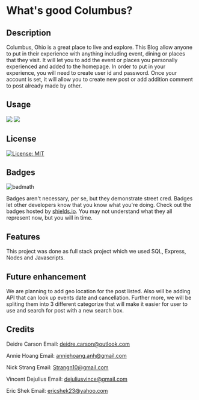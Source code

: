 # What's good Columbus?

## Description

Columbus, Ohio is a great place to live and explore.  This Blog allow anyone to put in their experience with anything including event, dining or places that they visit.  It will let you to add the event or places you personally experienced and added to the homepage.  In order to put in your experience, you will need to create user id and password.  Once your account is set, it will allow you to create new post or add addition comment to post already made by other.  



## Usage


   <img src="../Project_2/imagines/Screenshot_homepage.png">




   <img src= "../Project_2/imagines/Screenshot_review_page.png">


## License

[![License: MIT](https://img.shields.io/badge/License-MIT-yellow.svg)](https://opensource.org/licenses/MIT)



## Badges

![badmath](https://img.shields.io/github/languages/top/lernantino/badmath)

Badges aren't necessary, per se, but they demonstrate street cred. Badges let other developers know that you know what you're doing. Check out the badges hosted by [shields.io](https://shields.io/). You may not understand what they all represent now, but you will in time.

## Features

This project was done as full stack project which we used SQL, Express, Nodes and Javascripts.  

## Future enhancement

We are planning to add geo location for the post listed.  Also will be adding API that can look up events date and cancellation.  Further more, we will be spliting them into 3 different categorize that will make it easier for user to use and search for post with a new search box.  

## Credits

Deidre Carson
Email: deidre.carson@outlook.com

Annie Hoang
Email: anniehoang.anh@gmail.com

Nick Strang
Email: Strangn10@gmail.com

Vincent Dejulius
Email: dejuliusvince@gmail.com

Eric Shek
Email: ericshek23@yahoo.com
